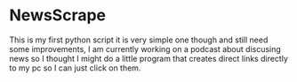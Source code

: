 # NewsScrape
This is my first python script it is very simple one though and still need some improvements, I am currently working on a podcast about 
discusing news so I thought I might do a little program that creates direct links directly to my pc so I can just click on them.


